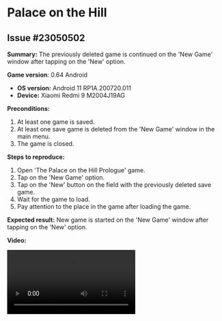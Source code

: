 # Palace on the Hill

## Issue #23050502

**Summary:** The previously deleted game is continued on the 'New Game' window after tapping on the 'New' option.

**Game version**: 0.64 Android

- **OS version:** Android 11 RP1A.200720.011
- **Device:** Xiaomi Redmi 9 M2004J19AG

**Preconditions:**

1. At least one game is saved.
2. At least one save game is deleted from the 'New Game' window in the main menu.
3. The game is closed.

**Steps to reproduce:**

1. Open 'The Palace on the Hill Prologue' game.
2. Tap on the 'New Game' option.
3. Tap on the 'New' button on the field with the previously deleted save game.
4. Wait for the game to load.
5. Pay attention to the place in the game after loading the game.

**Expected result:** New game is started on the 'New Game' window after tapping on the 'New' option.

**Video:**

![23050502](/Palace_on_Hill/files/23050502.mp4)
